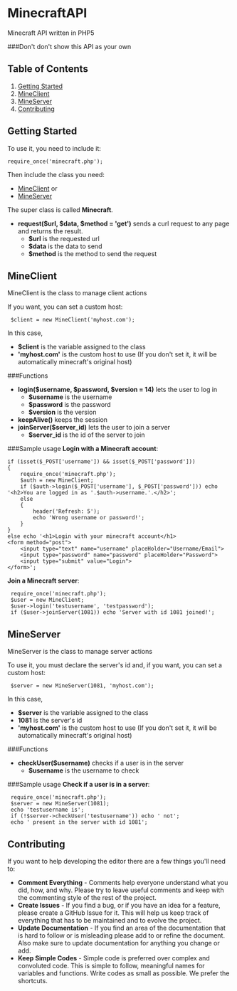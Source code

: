 MinecraftAPI
============

Minecraft API written in PHP5

###Don't don't show this API as your own

Table of Contents
-----------------
1.  [Getting Started](#getting-started)
2.  [MineClient](#mineclient)
3.  [MineServer](#mineserver)
4.  [Contributing](#contributing)

Getting Started
---------------
To use it, you need to include it:

    require_once('minecraft.php');

Then include the class you need:
* [MineClient](#mineclient) or
* [MineServer](#mineserver)

The super class is called **Minecraft**.

* **request($url, $data, $method = 'get')** sends a curl request to any page and returns the result.
  * **$url** is the requested url
  * **$data** is the data to send
  * **$method** is the method to send the request

MineClient
----------
MineClient is the class to manage client actions

If you want, you can set a custom host:

     $client = new MineClient('myhost.com');

In this case,

* **$client** is the variable assigned to the class
* **'myhost.com'** is the custom host to use (If you don't set it, it will be automatically minecraft's original host)

###Functions
* **login($username, $password, $version = 14)** lets the user to log in
  * **$username** is the username
  * **$password** is the password
  * **$version** is the version
* **keepAlive()** keeps the session
* **joinServer($server_id)** lets the user to join a server
  * **$server_id** is the id of the server to join

###Sample usage
**Login with a Minecraft account**:

    if (isset($_POST['username']) && isset($_POST['password']))
    {
    	require_once('minecraft.php');
    	$auth = new MineClient;
    	if ($auth->login($_POST['username'], $_POST['password'])) echo '<h2>You are logged in as '.$auth->username.'.</h2>';
    	else
    	{
    		header('Refresh: 5');
    		echo 'Wrong username or password!';
    	}
    }
    else echo '<h1>Login with your minecraft account</h1>
    <form method="post"> 
    	<input type="text" name="username" placeHolder="Username/Email">
    	<input type="password" name="password" placeHolder="Password">
    	<input type="submit" value="Login"> 
    </form>';


**Join a Minecraft server**:

     require_once('minecraft.php');
     $user = new MineClient;
     $user->login('testusername', 'testpassword');
     if ($user->joinServer(1081)) echo 'Server with id 1081 joined!';

MineServer
----------
MineServer is the class to manage server actions

To use it, you must declare the server's id and, if you want, you can set a custom host:

     $server = new MineServer(1081, 'myhost.com');

In this case,

* **$server** is the variable assigned to the class
* **1081** is the server's id
* **'myhost.com'** is the custom host to use (If you don't set it, it will be automatically minecraft's original host)

###Functions
* **checkUser($username)** checks if a user is in the server
  * **$username** is the username to check

###Sample usage
**Check if a user is in a server**:

     require_once('minecraft.php');
     $server = new MineServer(1081);
     echo 'testusername is';
     if (!$server->checkUser('testusername')) echo ' not';
     echo ' present in the server with id 1081';

Contributing
------------
If you want to help developing the editor there are a few things you'll need to:
* **Comment Everything** - Comments help everyone understand what you did, how, and why. Please try to leave useful comments and keep with the commenting style of the rest of the project.
* **Create Issues** - If you find a bug, or if you have an idea for a feature, please create a GitHub Issue for it.  This will help us keep track of everything that has to be maintained and to evolve the project.
* **Update Documentation** - If you find an area of the documentation that is hard to follow or is misleading please add to or refine the document.  Also make sure to update documentation for anything you change or add.
* **Keep Simple Codes** - Simple code is preferred over complex and convoluted code. This is simple to follow, meaningful names for variables and functions. Write codes as small as possible. We prefer the shortcuts.
